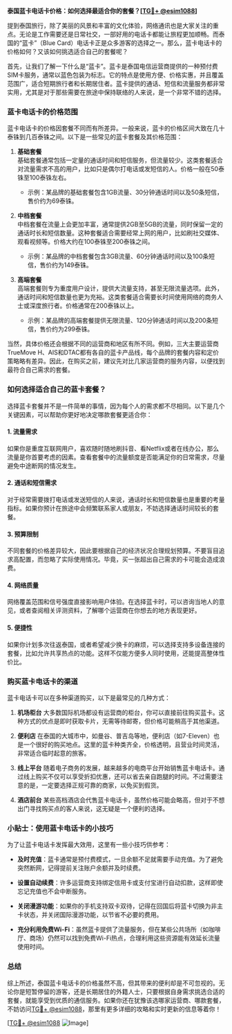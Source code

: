 **泰国蓝卡电话卡价格：如何选择最适合你的套餐？[[TG💪+ @esim1088](https://t.me/s/esim1088)]**

提到泰国旅行，除了美丽的风景和丰富的文化体验，网络通讯也是大家关注的重点。无论是工作需要还是日常社交，一部好用的电话卡都能让旅程更加顺畅。而泰国的“蓝卡”（Blue Card）电话卡正是众多游客的选择之一。那么，蓝卡电话卡的价格如何？又该如何挑选适合自己的套餐呢？

首先，让我们了解一下什么是“蓝卡”。蓝卡是泰国电信运营商提供的一种预付费SIM卡服务，通常以蓝色包装为标志。它的特点是使用方便、价格实惠，并且覆盖范围广，适合短期旅行者和长期居住者。蓝卡提供的通话、短信和流量服务都非常实用，尤其是对于那些需要在旅途中保持联络的人来说，是一个非常不错的选择。

### 蓝卡电话卡的价格范围

蓝卡电话卡的价格因套餐不同而有所差异。一般来说，蓝卡的价格区间大致在几十泰铢到几百泰铢之间。以下是一些常见的蓝卡套餐及其价格范围：

1. **基础套餐**  
   基础套餐通常包括一定量的通话时间和短信服务，但流量较少。这类套餐适合对流量需求不高的用户，比如只是偶尔打电话或发短信的人。价格一般在50泰铢至100泰铢左右。  
   - 示例：某品牌的基础套餐包含1GB流量、30分钟通话时间以及50条短信，售价约为69泰铢。

2. **中档套餐**  
   中档套餐在流量上会更加丰富，通常提供2GB至5GB的流量，同时保留一定的通话时长和短信数量。这种套餐适合需要经常上网的用户，比如刷社交媒体、观看视频等。价格大约在100泰铢至200泰铢之间。  
   - 示例：某品牌的中档套餐包含3GB流量、60分钟通话时间以及100条短信，售价约为149泰铢。

3. **高端套餐**  
   高端套餐则专为重度用户设计，提供大流量支持，甚至无限流量选项。此外，通话时间和短信数量也更为充裕。这类套餐适合需要长时间使用网络的商务人士或深度旅行者。价格通常在200泰铢以上。  
   - 示例：某品牌的高端套餐提供无限流量、120分钟通话时间以及200条短信，售价约为299泰铢。

当然，具体价格还会根据不同的运营商和地区有所不同。例如，三大主要运营商TrueMove H、AIS和DTAC都有各自的蓝卡产品线，每个品牌的套餐内容和定价策略略有差异。因此，在购买之前，建议先对比几家运营商的服务内容，以便找到最符合自己需求的套餐。

### 如何选择适合自己的蓝卡套餐？

选择蓝卡套餐并不是一件简单的事情，因为每个人的需求都不尽相同。以下是几个关键因素，可以帮助你更好地决定哪款套餐更适合你：

#### 1. **流量需求**
   如果你是重度互联网用户，喜欢随时随地刷抖音、看Netflix或者在线办公，那么流量是你首要考虑的因素。查看套餐中的流量额度是否能满足你的日常需求，尽量避免中途断网的情况发生。

#### 2. **通话和短信需求**
   对于经常需要拨打电话或发送短信的人来说，通话时长和短信数量也是重要的考量指标。如果你预计在旅途中会频繁联系家人或朋友，不妨选择通话时间较长的套餐。

#### 3. **预算限制**
   不同套餐的价格差异较大，因此要根据自己的经济状况合理规划预算。不要盲目追求高配置，而忽略了实际使用情况。毕竟，买一张超出自己需求的卡可能会造成浪费。

#### 4. **网络质量**
   网络覆盖范围和信号强度直接影响用户体验。在选择蓝卡时，可以咨询当地人的意见，或者查阅相关评测资料，了解哪个运营商在你想去的地方表现更好。

#### 5. **便捷性**
   如果你计划多次往返泰国，或者希望减少换卡的麻烦，可以选择支持多设备连接的套餐，比如允许共享热点的功能。这样不仅能方便多人同时使用，还能提高整体性价比。

### 购买蓝卡电话卡的渠道

蓝卡电话卡可以在多种渠道购买，以下是最常见的几种方式：

1. **机场柜台**
   大多数国际机场都设有运营商的柜台，你可以直接前往购买蓝卡。这种方式的优点是即时获取卡片，无需等待邮寄，但价格可能稍高于其他渠道。

2. **便利店**
   在泰国的大城市中，如曼谷、普吉岛等地，便利店（如7-Eleven）也是一个很好的购买地点。这里的蓝卡种类齐全，价格透明，且营业时间灵活，非常适合临时起意的旅客。

3. **线上平台**
   随着电子商务的发展，越来越多的电商平台开始销售蓝卡电话卡。通过线上购买不仅可以享受折扣优惠，还可以省去亲自跑腿的时间。不过需要注意的是，一定要选择正规可靠的商家，以免买到假货。

4. **酒店前台**
   某些高档酒店会代售蓝卡电话卡，虽然价格可能会略高，但对于不想出门寻找购买点的客人来说，这无疑是一个便利的选择。

### 小贴士：使用蓝卡电话卡的小技巧

为了让蓝卡电话卡发挥最大效用，这里有一些小技巧供参考：

- **及时充值**：蓝卡通常是预付费模式，一旦余额不足就需要手动充值。为了避免突然断网，记得提前关注账户余额并及时续费。
  
- **设置自动续费**：许多运营商支持绑定信用卡或支付宝进行自动扣款，这样即使忘记充值也不会中断服务。

- **关闭漫游功能**：如果你的手机支持双卡双待，记得在回国后将蓝卡切换为非主卡状态，并关闭国际漫游功能，以节省不必要的费用。

- **充分利用免费Wi-Fi**：虽然蓝卡提供了流量服务，但在某些公共场所（如咖啡厅、商场）仍然可以找到免费Wi-Fi热点，合理利用这些资源能有效延长流量使用时间。

### 总结

综上所述，泰国蓝卡电话卡的价格虽然不高，但其带来的便利却是不可忽视的。无论你是短暂停留的游客，还是长期居住的外籍人士，只要根据自身需求挑选合适的套餐，就能享受到优质的通信服务。如果你还在犹豫该选哪家运营商、哪款套餐，不妨访问[TG💪+ @esim1088](https://t.me/s/esim1088)，那里有更多详细的攻略和实时更新的信息等着你！

[[TG💪+ @esim1088](https://t.me/s/esim1088) ![Image](https://i.postimg.cc/4NQfJmqS/Snipaste-2025-05-13-00-14-12.png)]
